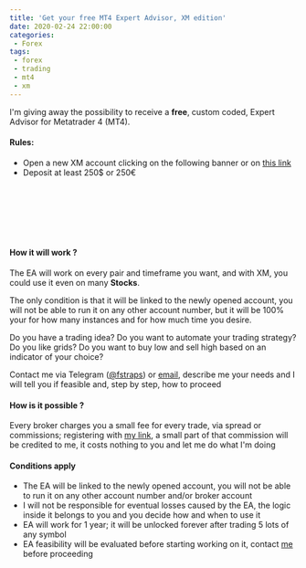 ```yaml
---
title: 'Get your free MT4 Expert Advisor, XM edition'
date: 2020-02-24 22:00:00
categories:
 - Forex
tags:
 - forex
 - trading
 - mt4
 - xm
---
```


I'm giving away the possibility to receive a **free**, custom coded, Expert Advisor for Metatrader 4 (MT4).


#### Rules:
 - Open a new XM account clicking on the following banner or on [this link](http://bit.ly/xm-acc-reg)
 - Deposit at least 250$ or 250€

<a href="http://bit.ly/xm-acc-reg">
  <div style="background:url(https://ads.pipaffiliates.com/i/8524?c=483708); width:728px; height:90px;"></div>
</a>


#### How it will work ?

The EA will work on every pair and timeframe you want, and with XM, you could use it even on many **Stocks**.

The only condition is that it will be linked to the newly opened account, you will not be able to run it on any other account number, but it will be 100% your for how many instances and for how much time you desire.

Do you have a trading idea? Do you want to automate your trading strategy? Do you like grids? Do you want to buy low and sell high based on an indicator of your choice?

Contact me via Telegram ([@fstraps](https://t.me/fstraps)) or [email](mailto:fstraps@gmail.com), describe me your needs and I will tell you if feasible and, step by step, how to proceed


#### How is it possible ?

Every broker charges you a small fee for every trade, via spread or commissions; registering with [my link](http://bit.ly/xm-acc-reg), a small part of that commission will be credited to me, it costs nothing to you and let me do what I'm doing


#### Conditions apply

 - The EA will be linked to the newly opened account, you will not be able to run it on any other account number and/or broker account
 - I will not be responsible for eventual losses caused by the EA, the logic inside it belongs to you and you decide how and when to use it
 - EA will work for 1 year; it will be unlocked forever after trading 5 lots of any symbol
 - EA feasibility will be evaluated before starting working on it, contact [me](mailto:fstraps@gmail.com) before proceeding
